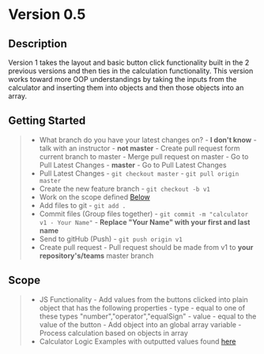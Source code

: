 # Version 0.5

## Description
Version 1 takes the layout and basic button click functionality built in the 2 previous versions and then ties in the calculation functionality. This version works toward more OOP understandings
by taking the inputs from the calculator and inserting them into objects and then those objects into an array.

## Getting Started
> - What branch do you have your latest changes on?
    - **I don't know** - talk with an instructor
    - **not master**
        - Create pull request form current branch to master
        - Merge pull request on master
        - Go to Pull Latest Changes
    - **master** - Go to Pull Latest Changes
> - Pull Latest Changes
        - `git checkout master`
        - `git pull origin master`
> - Create the new feature branch
    - `git checkout -b v1`
> - Work on the scope defined <a href="https://github.com/Learning-Fuze/calculator/tree/v1#scope">Below</a>
> - Add files to git
    - `git add .`
> - Commit files (Group files together)
    - `git commit -m "calculator v1 - Your Name"`
    - **Replace "Your Name" with your first and last name**
> - Send to gitHub (Push)
    - `git push origin v1`
> - Create pull request
    - Pull request should be made from v1 to **your repository's/teams** master branch


## Scope
> - JS Functionality
    - Add values from the buttons clicked into plain object that has the following properties
        - type - equal to one of these types "number","operator","equalSign"
        - value - equal to the value of the button
    - Add object into an global array variable
    - Process calculation based on objects in array
> - Calculator Logic Examples with outputted values found <a href="https://docs.google.com/spreadsheets/d/1HRpRqdyQrax5vgwrVatcOxSxly6GHXXfZuzc0lb9Tfg/pubhtml#">here</a>
